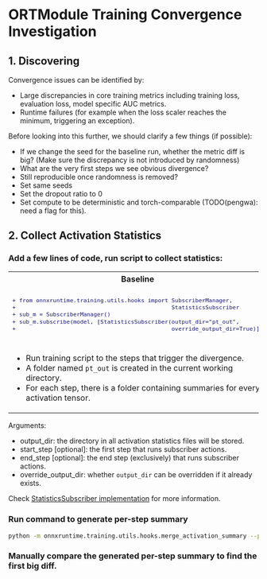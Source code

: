 # ORTModule Training Convergence Investigation

## 1. Discovering

Convergence issues can be identified by:
- Large discrepancies in core training metrics including training loss, evaluation loss, model specific AUC metrics.
- Runtime failures (for example when the loss scaler reaches the minimum, triggering an exception).

Before looking into this further, we should clarify a few things (if possible):
- If we change the seed for the baseline run, whether the metric diff is big?
  (Make sure the discrepancy is not introduced by randomness)
- What are the very first steps we see obvious divergence?
- Still reproducible once randomness is removed?
- Set same seeds
- Set the dropout ratio to 0
- Set compute to be deterministic and torch-comparable (TODO(pengwa): need a flag for this).


## 2. Collect Activation Statistics

### Add a few lines of code, run script to collect statistics:

<table>
<tr>
<th>Baseline</th>
<th>ORTModule</th>
</tr>
<tr>
<td>
<sub>

```diff
+ from onnxruntime.training.utils.hooks import SubscriberManager,
+                                              StatisticsSubscriber
+ sub_m = SubscriberManager()
+ sub_m.subscribe(model, [StatisticsSubscriber(output_dir="pt_out",
+                                              override_output_dir=True)])
```

</sub>
</td>
<td>
<sub>

```diff
model = ORTModule(model)
+ from onnxruntime.training.utils.hooks import SubscriberManager,
+                                              StatisticsSubscriber
+ sub_m = SubscriberManager()
+ sub_m.subscribe(model, [StatisticsSubscriber(output_dir="ort_out",
+                                              override_output_dir=True)])
```

</sub>
</td>
</tr>

<tr>
<td>

- Run training script to the steps that trigger the divergence.
- A folder named `pt_out` is created in the current working directory.
- For each step, there is a folder containing summaries for every activation tensor.

</td>
<td>


- Run training script to the steps that trigger the divergence.
- Similarly, a folder named `ort_out` is created in the current working directory.
- `StatisticsSubscriber` can be subscribed before OR after wrapping ORTModule.

</td>
</tr>
</table>


Arguments:
- output_dir: the directory in all activation statistics files will be stored.
- start_step [optional]: the first step that runs subscriber actions.
- end_step [optional]: the end step (exclusively) that runs subscriber actions.
- override_output_dir: whether `output_dir` can be overridden if it already exists.

Check [StatisticsSubscriber implementation](../orttraining/orttraining/python/training/utils/hooks/_statistics_subscriber.py)  for more information.

### Run command to generate per-step summary

```bash
python -m onnxruntime.training.utils.hooks.merge_activation_summary --pt_dir pt_out --ort_dir ort_out --output_dir /tmp/output
```

### Manually compare the generated per-step summary to find the first big diff.
